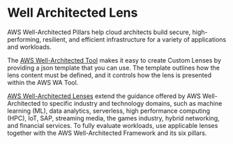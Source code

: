 # Well Architected Lens

AWS Well-Architected Pillars help cloud architects build secure, high-performing, resilient, and efficient infrastructure for a variety of applications and workloads.

The [AWS Well-Architected Tool](https://aws.amazon.com/well-architected-tool/) makes it easy to create Custom Lenses by providing a json template that you can use. The template outlines how the lens content must be defined, and it controls how the lens is presented within the AWS WA Tool.

[AWS Well-Architected Lenses](https://github.com/aws-samples/custom-lens-wa-hub/tree/main) extend the guidance offered by AWS Well-Architected to specific industry and technology domains, such as machine learning (ML), data analytics, serverless, high performance computing (HPC), IoT, SAP, streaming media, the games industry, hybrid networking, and financial services. To fully evaluate workloads, use applicable lenses together with the AWS Well-Architected Framework and its six pillars.